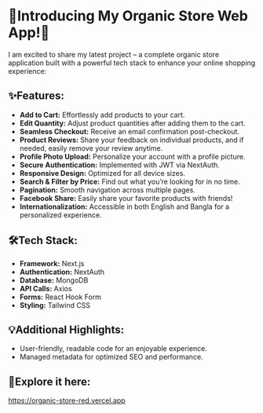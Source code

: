 
# 🌿Introducing My Organic Store Web App!🌿

I am excited to share my latest project – a complete organic store application built with a powerful tech stack to enhance your online shopping experience:






## ✨Features:

- **Add to Cart:** Effortlessly add products to your cart.
- **Edit Quantity:** Adjust product quantities after adding them to the cart.
- **Seamless Checkout:** Receive an email confirmation post-checkout.
- **Product Reviews:** Share your feedback on individual products, and if
    needed, easily remove your review anytime.
- **Profile Photo Upload:** Personalize your account with a profile picture.
- **Secure Authentication:** Implemented with JWT via NextAuth.
- **Responsive Design:** Optimized for all device sizes.
- **Search & Filter by Price:** Find out what you’re looking for in no time.
- **Pagination:** Smooth navigation across multiple pages.
- **Facebook Share:** Easily share your favorite products with friends!
- **Internationalization:** Accessible in both English and Bangla for a personalized experience.




##  🛠️Tech Stack:

- **Framework:** Next.js
- **Authentication:** NextAuth
- **Database:** MongoDB
- **API Calls:** Axios
- **Forms:** React Hook Form
- **Styling:** Tailwind CSS

## 💡Additional Highlights:
- User-friendly, readable code for an enjoyable experience.
- Managed metadata for optimized SEO and performance.


## 🔗Explore it here:
https://organic-store-red.vercel.app

